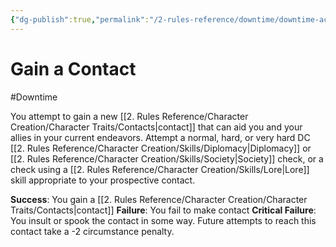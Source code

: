 ```yaml
---
{"dg-publish":true,"permalink":"/2-rules-reference/downtime/downtime-activities/socialize/gain-a-contact/"}
---
```


# Gain a Contact
#Downtime 

You attempt to gain a new [[2. Rules Reference/Character Creation/Character Traits/Contacts\|contact]] that can aid you and your allies in your current endeavors. Attempt a normal, hard, or very hard DC [[2. Rules Reference/Character Creation/Skills/Diplomacy\|Diplomacy]] or [[2. Rules Reference/Character Creation/Skills/Society\|Society]] check, or a check using a [[2. Rules Reference/Character Creation/Skills/Lore\|Lore]] skill appropriate to your prospective contact.

**Success**: You gain a [[2. Rules Reference/Character Creation/Character Traits/Contacts\|contact]]
**Failure**: You fail to make contact 
**Critical Failure**: You insult or spook the contact in some way. Future attempts to reach this contact take a -2 circumstance penalty. 